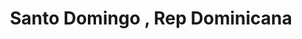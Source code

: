 ---
title: Santo Domingo , Rep Dominicana
url: /santo-domingo-rep-dominicana/
latitude: 18.465
longitude: -69.939
---